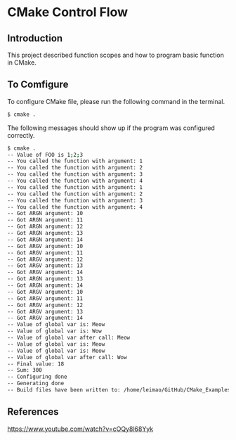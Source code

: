 # CMake Control Flow

## Introduction

This project described function scopes and how to program basic function in CMake.

## To Comfigure

To configure CMake file, please run the following command in the terminal.

```bash
$ cmake .
```

The following messages should show up if the program was configured correctly.

```bash
$ cmake .
-- Value of FOO is 1;2;3
-- You called the function with argument: 1
-- You called the function with argument: 2
-- You called the function with argument: 3
-- You called the function with argument: 4
-- You called the function with argument: 1
-- You called the function with argument: 2
-- You called the function with argument: 3
-- You called the function with argument: 4
-- Got ARGN argument: 10
-- Got ARGN argument: 11
-- Got ARGN argument: 12
-- Got ARGN argument: 13
-- Got ARGN argument: 14
-- Got ARGV argument: 10
-- Got ARGV argument: 11
-- Got ARGV argument: 12
-- Got ARGV argument: 13
-- Got ARGV argument: 14
-- Got ARGN argument: 13
-- Got ARGN argument: 14
-- Got ARGV argument: 10
-- Got ARGV argument: 11
-- Got ARGV argument: 12
-- Got ARGV argument: 13
-- Got ARGV argument: 14
-- Value of global var is: Meow
-- Value of global var is: Wow
-- Value of global var after call: Meow
-- Value of global var is: Meow
-- Value of global var is: Meow
-- Value of global var after call: Wow
-- Final value: 18
-- Sum: 300
-- Configuring done
-- Generating done
-- Build files have been written to: /home/leimao/GitHub/CMake_Examples/FunctionScope_v1
```

## References

https://www.youtube.com/watch?v=cOQy8l68Yyk
